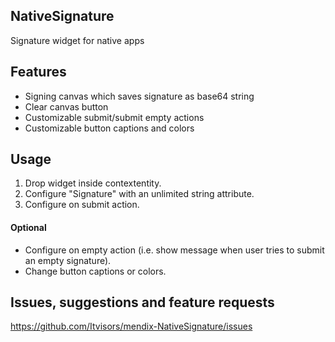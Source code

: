 ## NativeSignature
Signature widget for native apps

## Features
- Signing canvas which saves signature as base64 string
- Clear canvas button
- Customizable submit/submit empty actions
- Customizable button captions and colors

## Usage
1. Drop widget inside contextentity.
2. Configure "Signature" with an unlimited string attribute.
3. Configure on submit action.

#### Optional
- Configure on empty action (i.e. show message when user tries to submit an empty signature).
- Change button captions or colors.

## Issues, suggestions and feature requests
https://github.com/Itvisors/mendix-NativeSignature/issues

